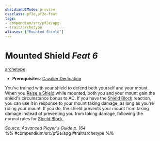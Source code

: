 ```yaml
---
obsidianUIMode: preview
cssclass: pf2e,pf2e-feat
tags:
- compendium/src/pf2e/apg
- trait/archetype
aliases: ["Mounted Shield"]
---
```

# Mounted Shield  *Feat 6*  
[archetype](../../Rules/traits/archetype.md)  

- **Prerequisites**: [Cavalier Dedication](cavalier-dedication-apg.md)

You've trained with your shield to defend both yourself and your mount. When you [Raise a Shield](../../Rules/actions/raise-a-shield.md) while mounted, both you and your mount gain the shield's circumstance bonus to AC. If you have the [Shield Block](shield-block.md) reaction, you can use it in response to your mount taking damage, as long as you're riding your mount. If you do, the shield prevents your mount from taking damage instead of preventing you from taking damage, following the normal rules for [Shield Block](shield-block.md).

*Source: Advanced Player's Guide p. 164*  
%% #compendium/src/pf2e/apg #trait/archetype %%